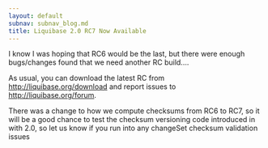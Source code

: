 ```yaml
---
layout: default
subnav: subnav_blog.md
title: Liquibase 2.0 RC7 Now Available
---
```



I know I was hoping that RC6 would be the last, but there were enough bugs/changes found that we need another RC build....


As usual, you can download the latest RC from <a href="http://liquibase.org/download">http://liquibase.org/download</a> and report issues to <a href="http://liquibase.org/forum">http://liquibase.org/forum</a>.


There was a change to how we compute checksums from RC6 to RC7, so it will be a good chance to test the checksum versioning code introduced in with 2.0, so let us know if you run into any changeSet checksum validation issues
